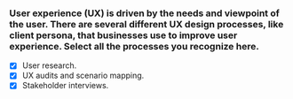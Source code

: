 ### User experience (UX) is driven by the needs and viewpoint of the user. There are several different UX design processes, like client persona, that businesses use to improve user experience. Select all the processes you recognize here.

- [x] User research.
- [x] UX audits and scenario mapping.
- [x] Stakeholder interviews.

